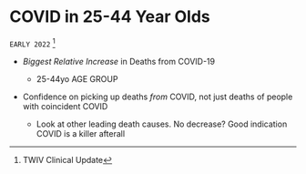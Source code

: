 # COVID in 25-44 Year Olds

`EARLY 2022` [^1]

- *Biggest Relative Increase* in Deaths from COVID-19
   - 25-44yo AGE GROUP

- Confidence on picking up deaths *from* COVID, not just deaths of people with coincident COVID
   - Look at other leading death causes. No decrease? Good indication COVID is a killer afterall








[^1]: TWIV Clinical Update